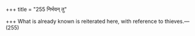 +++
title = "255 निर्भयन् तु"

+++
What is already known is reiterated here, with reference to
thieves.—(255)



